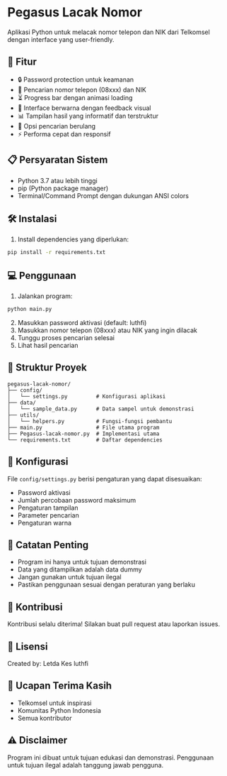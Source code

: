 # Pegasus Lacak Nomor

Aplikasi Python untuk melacak nomor telepon dan NIK dari Telkomsel dengan interface yang user-friendly.

## 🚀 Fitur

- 🔒 Password protection untuk keamanan
- 📱 Pencarian nomor telepon (08xxx) dan NIK
- ⏳ Progress bar dengan animasi loading
- 🎨 Interface berwarna dengan feedback visual
- 📊 Tampilan hasil yang informatif dan terstruktur
- 🔄 Opsi pencarian berulang
- ⚡ Performa cepat dan responsif

## 📋 Persyaratan Sistem

- Python 3.7 atau lebih tinggi
- pip (Python package manager)
- Terminal/Command Prompt dengan dukungan ANSI colors

## 🛠️ Instalasi
1. Install dependencies yang diperlukan:
```bash
pip install -r requirements.txt
```

## 💻 Penggunaan

1. Jalankan program:
```bash
python main.py
```

2. Masukkan password aktivasi (default: luthfi)
3. Masukkan nomor telepon (08xxx) atau NIK yang ingin dilacak
4. Tunggu proses pencarian selesai
5. Lihat hasil pencarian

## 📁 Struktur Proyek

```
pegasus-lacak-nomor/
├── config/
│   └── settings.py         # Konfigurasi aplikasi
├── data/
│   └── sample_data.py      # Data sampel untuk demonstrasi
├── utils/
│   └── helpers.py          # Fungsi-fungsi pembantu
├── main.py                 # File utama program
├── Pegasus-lacak-nomor.py  # Implementasi utama
└── requirements.txt        # Daftar dependencies
```

## 🔧 Konfigurasi

File `config/settings.py` berisi pengaturan yang dapat disesuaikan:
- Password aktivasi
- Jumlah percobaan password maksimum
- Pengaturan tampilan
- Parameter pencarian
- Pengaturan warna

## 📝 Catatan Penting

- Program ini hanya untuk tujuan demonstrasi
- Data yang ditampilkan adalah data dummy
- Jangan gunakan untuk tujuan ilegal
- Pastikan penggunaan sesuai dengan peraturan yang berlaku

## 🤝 Kontribusi

Kontribusi selalu diterima! Silakan buat pull request atau laporkan issues.

## 📄 Lisensi

Created by: Letda Kes luthfi

## 🙏 Ucapan Terima Kasih

- Telkomsel untuk inspirasi
- Komunitas Python Indonesia
- Semua kontributor

## ⚠️ Disclaimer

Program ini dibuat untuk tujuan edukasi dan demonstrasi. Penggunaan untuk tujuan ilegal adalah tanggung jawab pengguna. 